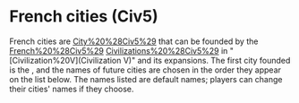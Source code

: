 # French cities (Civ5)

French cities are [City%20%28Civ5%29](cities) that can be founded by the [French%20%28Civ5%29](French) [Civilizations%20%28Civ5%29](civilization) in "[Civilization%20V](Civilization V)" and its expansions. The first city founded is the , and the names of future cities are chosen in the order they appear on the list below.
The names listed are default names; players can change their cities' names if they choose.